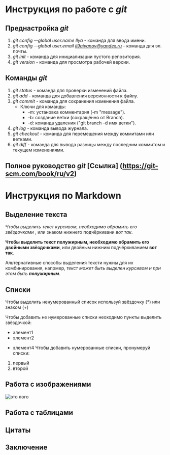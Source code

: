 # Инструкция по работе с **_git_**

## Преднастройка **_git_**
1. *git config --global user.name Ilya* - команда для ввода имени.
2. *git config --global user.email il9aivanov@yandex.ru* - команда для эл. почты.
3. *git init* - команда для инициализации пустого репозитория.
5. *git version* - команда для просмотра рабочей версии.
## Команды **_git_**
1. *git status* - команда для проверки изменений файла.
2. *git add* - команда для добавления версионности к файлу.
3. *git commit* - команда для сохранения изменения файла.
    + Ключи для команды:
        + -m: установка комментария (-m "message").
        + -b: создание ветки (сокращённо от Branch).
        + -d: команда удаления ("git branch -d имя ветки").
4. *git log* - команда вывода журнала.
5. *git checkout* - команда для перемещения между коммитами или ветками.
6. *git diff* - команда для вывода разницы между последним коммитом и текущем изменениями.
## Полное руководство **_git_** [Ссылка] (https://git-scm.com/book/ru/v2)

# Инструкция по **Markdown**

## Выделение текста
*Чтобы выделить текст курсивом, необходимо обрамить его звёздочками* , или знаком нижнего подчёркивани _вот так_.

**Чтобы выделить текст полужирным, необходимо обрамить его двойными звёздочками**, или двойным нижним подчёркиванием __вот так__.

Альтернативные способы выделения тексти нужны для их комбинирования, напрмер, _текст может быть выделен курсивом и при этом быть **полужирным**_.
## Списки
Чтобы выделить ненумерованный список используй звёздочку (*) или знаком (+)

Чтобы добавить не нумерованные списки неоходимо пункты выделить звёздочкой:
* элемент1
* элемент2
+ элемент4
Чтобы добавить нумерованные списки, пронумеруй списки:
1. первый
2. второй
## Работа с изображениями
![это лого](gitoss.jpeg)
## Работа с таблицами

## Цитаты

## Заключение